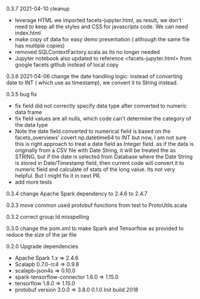 0.3.7  2021-04-10 cleanup
  * leverage HTML <link rel="import">  we imported facets-jupyter.html, as result, we don't need to keep 
    all the styles and CSS for javascripts code. We can need index.html 
  * make copy of data for easy demo presentation ( although the same file has multiple copies)
  * removed SQLContextFactory.scala as its no longer needed
  * Jupyter notebook also updated to reference <facets-jupyter.html> from google facets github instead of local copy

0.3.6  2021-04-06 change the date handling logic: instead of converting date to INT ( which use as timestamp), we convert 
      it to String instead. 

0.3.5 bug fix
  * fix field did not correctly specify data type after converted to numeric data frame
  * fix field values are all nulls, which code can't determine the category of the data type 
  * Note the date field converted to numerical field is based on the facets_overviews' covert np.datetime64 to INT 
    but now, I am not sure this is right approach to treat a date field as Integer field.
    as if the data is originally from a CSV file with Date String, it will be treated the as STRING, 
    but if the date is selected from Database where the Date String is stored in Date/Timestamp field, then current code 
    will convert it to numeric field and calculate of stats of the long value. Its not very helpful.  But I might fix it in next PR. 
  * add more tests
  
0.3.4 change Apache Spark dependency to 2.4.6 to 2.4.7 

0.3.3 move common used protobuf functions from test to ProtoUtils.scala

0.3.2 correct group Id misspelling

0.3.0 change the pom.xml to make Spark and Tensorflow as provided to reduce the size 
   of the jar file 

0.2.0 Upgrade dependencies
   * Apache Spark 1.x =>  2.4.6
   * Scalapb 0.7.0-rc4 => 0.9.8 
   * scalapb-json4s => 0.10.0 
   * spark-tensorflow-connector 1.6.0 => 1.15.0
   * tensorflow 1.8.0 => 1.15.0 
   * protobuf version 3.0.0 => 3.8.0
0.1.0 Init build 2018
     
      
     
  